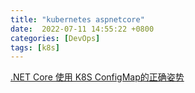 ```yaml
---
title: "kubernetes aspnetcore"
date:  2022-07-11 14:55:22 +0800
categories: [DevOps]
tags: [k8s]
---
```




[.NET Core 使用 K8S ConfigMap的正确姿势](https://www.cnblogs.com/sheng-jie/p/Using-ConfigMap-with-NETCore.html)

